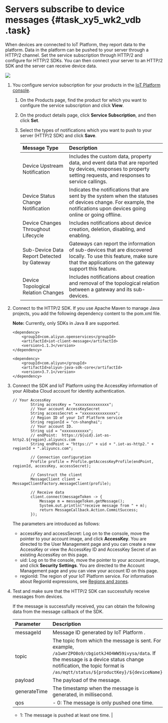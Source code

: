 # Servers subscribe to device messages {#task_xy5_wk2_vdb .task}

When devices are connected to IoT Platform, they report data to the platform. Data in the platform can be pushed to your server through a HTTP/2 channel. Set the service subscription through HTTP/2 and configure for HTTP/2 SDKs. You can then connect your server to an HTTP/2 SDK and the server can receive device data.

![](http://static-aliyun-doc.oss-cn-hangzhou.aliyuncs.com/assets/img/17309/15547364628965_en-US.png)

1.  You configure service subscription for your products in the [IoT Platform console](https://partners-intl.console.aliyun.com/#/iot). 
    1.  On the Products page, find the product for which you want to configure the service subscription and click **View**. 
    2.  On the product details page, click **Service Subscription**, and then click **Set**. 
    3.  Select the types of notifications which you want to push to your server \(HTTP/2 SDK\) and click **Save**. 

        |Message Type|Description|
        |:-----------|:----------|
        |Device Upstream Notification|Includes the custom data, property data, and event data that are reported by devices, responses to property setting requests, and responses to service callings.|
        |Device Status Change Notification|Indicates the notifications that are sent by the system when the statuses of devices change. For example, the notifications upon devices going online or going offline.|
        |Device Changes Throughout Lifecycle|Includes notifications about device creation, deletion, disabling, and enabling.|
        |Sub-Device Data Report Detected by Gateway|Gateways can report the information of sub-devices that are discovered locally. To use this feature, make sure that the applications on the gateway support this feature.|
        |Device Topological Relation Changes|Includes notifications about creation and removal of the topological relation between a gateway and its sub-devices.|

2.  Connect to the HTTP/2 SDK. If you use Apache Maven to manage Java projects, you add the following dependency content to the pom.xml file.

    **Note:** Currently, only SDKs in Java 8 are supported.

    ```
    <dependency>
        <groupId>com.aliyun.openservices</groupId>
        <artifactId>iot-client-message</artifactId>
        <version>1.1.3</version>
    </dependency>
    
    <dependency>
        <groupId>com.aliyun</groupId>
        <artifactId>aliyun-java-sdk-core</artifactId>
        <version>3.7.1</version>
    </dependency>
    ```

3.  Connect the SDK and IoT Platform using the AccessKey information of your Alibaba Cloud account for identity authentication. 

    ```
    // Your AccessKey
            String accessKey = "xxxxxxxxxxxxxxx";
            // Your account AccessKeySecret
            String accessSecret = "xxxxxxxxxxxxxxx";
            // Region ID of your IoT Platform service
            String regionId = "cn-shanghai";
            // Your account ID.
            String uid = "xxxxxxxxxxxx";
            // endPoint:  https://${uid}.iot-as-http2.${region}.aliyuncs.com
            String endPoint = "https://" + uid + ".iot-as-http2." + regionId + ".aliyuncs.com";
    
            // Connection configuration
            Profile profile = Profile.getAccessKeyProfile(endPoint, regionId, accessKey, accessSecret);
    
            // Construct the client
            MessageClient client = MessageClientFactory.messageClient(profile);
    
            // Receive data
            client.connect(messageToken -> {
                Message m = messageToken.getMessage();
                System.out.println("receive message from " + m);
                return MessageCallback.Action.CommitSuccess;
            });
    ```

    The parameters are introduced as follows:

    -   accessKey and accessSecret: Log on to the console, move the pointer to your account image, and click **AccessKey**. You are directed to the User Management page and you can create a new AccessKey or view the AccessKey ID and AccessKey Secret of an existing AccessKey on this page.
    -   uid: Log on to the console, move the pointer to your account image, and click **Security Settings**. You are directed to the Account Management page and you can view your account ID on this page.
    -   regionId: The region of your IoT Platform service. For information about RegionId expressions, see [Regions and zones](https://partners-intl.aliyun.com/help/doc-detail/40654.htm).
4.  Test and make sure that the HTTP/2 SDK can successfully receive messages from devices. 

    If the message is successfully received, you can obtain the following data from the message callback of the SDK.

    |Parameter|Description|
    |:--------|:----------|
    |messageId|Message ID generated by IoT Platform .|
    |topic|The topic from which the message is sent. For example, `/a1wmrZPO8o9/cbgiotkJ4O4WW59ivysa/data`. If the message is a device status change notification, the topic format is `/as/mqtt/status/${productKey}/${deviceName}`.|
    |payload|The payload of the message.|
    |generateTime|The timestamp when the message is generated, in millisecond.|
    |qos|     -   0: The message is only pushed one time.
    -   1: The message is pushed at least one time.
 |


